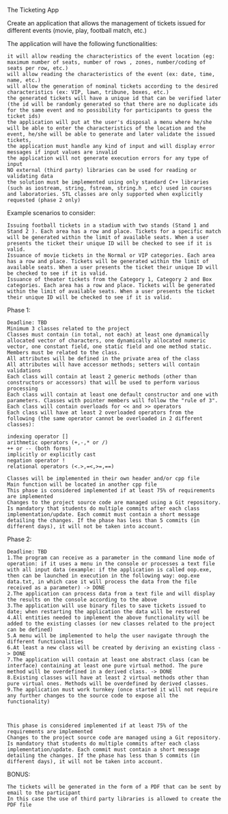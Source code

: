 The Ticketing App

Create an application that allows the management of tickets issued for different events (movie, play, football match, etc.)

The application will have the following functionalities:

    it will allow reading the characteristics of the event location (eg: maximum number of seats, number of rows , zones, number/coding of seats per row, etc.)
    will allow reading the characteristics of the event (ex: date, time, name, etc.)
    will allow the generation of nominal tickets according to the desired characteristics (ex: VIP, lawn, tribune, boxes, etc.)
    the generated tickets will have a unique id that can be verified later (the id will be randomly generated so that there are no duplicate ids for the same event and no possibility for participants to guess the ticket ids)
    the application will put at the user's disposal a menu where he/she will be able to enter the characteristics of the location and the event, he/she will be able to generate and later validate the issued tickets,
    the application must handle any kind of input and will display error messages if input values are invalid
    the application will not generate execution errors for any type of input
    NO external (third party) libraries can be used for reading or validating data
    the solution must be implemented using only standard C++ libraries (such as iostream, string, fstream, string.h , etc) used in courses and laboratories. STL classes are only supported when explicitly requested (phase 2 only)

Example scenarios to consider:

    Issuing football tickets in a stadium with two stands (Stand 1 and Stand 2 ). Each area has a row and place. Tickets for a specific match will be generated within the limit of available seats. When a user presents the ticket their unique ID will be checked to see if it is valid.
    Issuance of movie tickets in the Normal or VIP categories. Each area has a row and place. Tickets will be generated within the limit of available seats. When a user presents the ticket their unique ID will be checked to see if it is valid.
    Issuance of theater tickets from the Category 1, Category 2 and Box categories. Each area has a row and place. Tickets will be generated within the limit of available seats. When a user presents the ticket their unique ID will be checked to see if it is valid.

Phase 1:

    Deadline: TBD
    Minimum 3 classes related to the project
    Classes must contain (in total, not each) at least one dynamically allocated vector of characters, one dynamically allocated numeric vector, one constant field, one static field and one method static. Members must be related to the class.
    All attributes will be defined in the private area of ​​the class
    All attributes will have accessor methods; setters will contain validations
    Each class will contain at least 2 generic methods (other than constructors or accessors) that will be used to perform various processing
    Each class will contain at least one default constructor and one with parameters. Classes with pointer members will follow the "rule of 3".
    Each class will contain overloads for << and >> operators
    Each class will have at least 2 overloaded operators from the following (the same operator cannot be overloaded in 2 different classes):

    indexing operator []
    arithmetic operators (+,-,* or /)
    ++ or -- (both forms)
    implicitly or explicitly cast
    negation operator !
    relational operators (<.>,=<,>=,==)

    Classes will be implemented in their own header and/or cpp file
    Main function will be located in another cpp file
    This phase is considered implemented if at least 75% of requirements are implemented
    Changes to the project source code are managed using a Git repository. Is mandatory that students do multiple commits after each class implementation/update. Each commit must contain a short message detailing the changes. If the phase has less than 5 commits (in different days), it will not be taken into account.

Phase 2:

    Deadline: TBD
    1.The program can receive as a parameter in the command line mode of operation: if it uses a menu in the console or processes a text file with all input data (example: if the application is called oop.exe, then can be launched in execution in the following way: oop.exe data.txt, in which case it will process the data from the file received as a parameter) -> DONE
    2.The application can process data from a text file and will display the results on the console according to the above
    3.The application will use binary files to save tickets issued to date; when restarting the application the data will be restored
    4.All entities needed to implement the above functionality will be added to the existing classes (or new classes related to the project can be defined)
    5.A menu will be implemented to help the user navigate through the different functionalities
    6.At least a new class will be created by deriving an existing class -> DONE
    7.The application will contain at least one abstract class (can be interface) containing at least one pure virtual method. The pure method will be overdefined in a derived class. -> DONE
    8.Existing classes will have at least 2 virtual methods other than pure virtual ones. Methods will be overdefined by derived classes.
    9.The application must work turnkey (once started it will not require any further changes to the source code to expose all the functionality)


    
    This phase is considered implemented if at least 75% of the requirements are implemented
    Changes to the project source code are managed using a Git repository. Is mandatory that students do multiple commits after each class implementation/update. Each commit must contain a short message detailing the changes. If the phase has less than 5 commits (in different days), it will not be taken into account.

BONUS:

    The tickets will be generated in the form of a PDF that can be sent by email to the participant
    In this case the use of third party libraries is allowed to create the PDF file